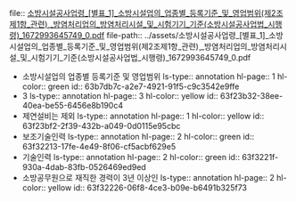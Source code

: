 file:: [소방시설공사업령_[별표_1]_소방시설업의_업종별_등록기준_및_영업범위(제2조제1항_관련)¸_방염처리업의_방염처리시설_및_시험기기_기준(소방시설공사업법_시행령)_1672993645749_0.pdf](../assets/소방시설공사업령_[별표_1]_소방시설업의_업종별_등록기준_및_영업범위(제2조제1항_관련)¸_방염처리업의_방염처리시설_및_시험기기_기준(소방시설공사업법_시행령)_1672993645749_0.pdf)
file-path:: ../assets/소방시설공사업령_[별표_1]_소방시설업의_업종별_등록기준_및_영업범위(제2조제1항_관련)¸_방염처리업의_방염처리시설_및_시험기기_기준(소방시설공사업법_시행령)_1672993645749_0.pdf

- 소방시설업의 업종별 등록기준 및 영업범위
  ls-type:: annotation
  hl-page:: 1
  hl-color:: green
  id:: 63b7db7c-a2e7-4921-91f5-c9c3542e9ffe
- 3
  ls-type:: annotation
  hl-page:: 3
  hl-color:: yellow
  id:: 63f23b32-38ee-40ea-be55-6456e8b190c4
- 제연설비는 제외
  ls-type:: annotation
  hl-page:: 1
  hl-color:: yellow
  id:: 63f23bf2-2f39-432b-a049-0d0115e95cbc
- 보조기술인력
  ls-type:: annotation
  hl-page:: 2
  hl-color:: green
  id:: 63f32213-17fe-4e49-8f06-cf5acbf629e5
- 기술인력
  ls-type:: annotation
  hl-page:: 2
  hl-color:: green
  id:: 63f3221f-930a-4dab-83fb-0526469ed9ed
- 소방공무원으로 재직한 경력이 3년 이상인 
  ls-type:: annotation
  hl-page:: 2
  hl-color:: yellow
  id:: 63f32226-06f8-4ce3-b09e-b6491b325f73
